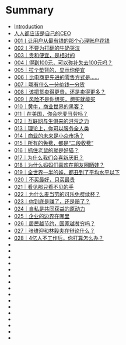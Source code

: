 # Summary

- [Introduction](README.md)
- [人人都应该是自己的CEO](000.md)
- [001丨让用户从最有钱的那个心理账户花钱](001.md)
- [002丨不要为打翻的牛奶哭泣](002.md)
- [003｜贵和便宜，是相对的](003.md)
- [004｜得到100元，可以弥补失去100元吗？](004.md)
- [005｜拉个垫背的，显示你便宜](005.md)
- [006｜比电商更先进的零售方式是……](006.md)
- [007｜哪有什么一分价钱一分货](007.md)
- [008｜该把货卖得更贵，还是卖得更多？](008.md)
- [009｜风险不是你想买，想买就能买](009.md)
- [010｜黄牛，商业世界的黑客？](010.md)
- [011｜在美国，你会吃麦当劳吗？](011.md)
- [012｜互联网与生俱来的洪荒之力](012.md)
- [013｜理论上，你可以服务全人类](013.md)
- [014｜商业的未来是小众市场？](014.md)
- [015｜所有的免费，都是“二段收费”](015.md)
- [016｜抓住老鼠的就是好猫？](016.md)
- [017｜为什么我们会喜新厌旧？](017.md)
- [018｜为什么妈妈们喜欢在朋友圈晒娃？](018.md)
- [019｜全世界一半的娃，都丑到了平均水平以下](019.md)
- [020｜不买最好，只买最贵](020.md)
- [021｜看见那只看不见的手](021.md)
- [022｜为什么麦当劳的可乐免费续杯？](022..md)
- [023｜你到底是赚了，还是赔了？](023.md)
- [024｜自私是共同获益的原动力](024.md)
- [025｜企业的边界在哪里](025.md)
- [026｜居民越节约，国家越贫穷吗？](026.md)
- [027｜张维迎和林毅夫在辩论什么？](027.md)
- [028｜4亿人不工作后，你打算怎么办？](028.md)
- []()
- []()
- []()
- []()
- []()
- []()
- []()
- []()
- []()
- []()
- []()
- []()
- []()
- []()
- []()
- []()